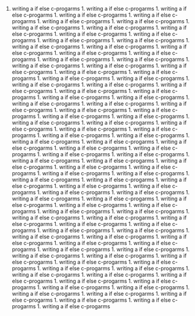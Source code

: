 1. writing a if else c-progarms 1. writing a if else c-progarms 1. writing a if else c-progarms 1. writing a if else c-progarms 1. writing a if else c-progarms 1. writing a if else c-progarms 1. writing a if else c-progarms 1. writing a if else c-progarms 1. writing a if else c-progarms 1. writing a if else c-progarms 1. writing a if else c-progarms 1. writing a if else c-progarms 1. writing a if else c-progarms 1. writing a if else c-progarms 1. writing a if else c-progarms 1. writing a if else c-progarms 1. writing a if else c-progarms 1. writing a if else c-progarms 1. writing a if else c-progarms 1. writing a if else c-progarms 1. writing a if else c-progarms 1. writing a if else c-progarms 1. writing a if else c-progarms 1. writing a if else c-progarms 1. writing a if else c-progarms 1. writing a if else c-progarms 1. writing a if else c-progarms 1. writing a if else c-progarms 1. writing a if else c-progarms 1. writing a if else c-progarms 1. writing a if else c-progarms 1. writing a if else c-progarms 1. writing a if else c-progarms 1. writing a if else c-progarms 1. writing a if else c-progarms 1. writing a if else c-progarms 1. writing a if else c-progarms 1. writing a if else c-progarms 1. writing a if else c-progarms 1. writing a if else c-progarms 1. writing a if else c-progarms 1. writing a if else c-progarms 1. writing a if else c-progarms 1. writing a if else c-progarms 1. writing a if else c-progarms 1. writing a if else c-progarms 1. writing a if else c-progarms 1. writing a if else c-progarms 1. writing a if else c-progarms 1. writing a if else c-progarms 1. writing a if else c-progarms 1. writing a if else c-progarms 1. writing a if else c-progarms 1. writing a if else c-progarms 1. writing a if else c-progarms 1. writing a if else c-progarms 1. writing a if else c-progarms 1. writing a if else c-progarms 1. writing a if else c-progarms 1. writing a if else c-progarms 1. writing a if else c-progarms 1. writing a if else c-progarms 1. writing a if else c-progarms 1. writing a if else c-progarms 1. writing a if else c-progarms 1. writing a if else c-progarms 1. writing a if else c-progarms 1. writing a if else c-progarms 1. writing a if else c-progarms 1. writing a if else c-progarms 1. writing a if else c-progarms 1. writing a if else c-progarms 1. writing a if else c-progarms 1. writing a if else c-progarms 1. writing a if else c-progarms 1. writing a if else c-progarms 1. writing a if else c-progarms 1. writing a if else c-progarms 1. writing a if else c-progarms 1. writing a if else c-progarms 1. writing a if else c-progarms 1. writing a if else c-progarms 1. writing a if else c-progarms 1. writing a if else c-progarms 1. writing a if else c-progarms 1. writing a if else c-progarms 1. writing a if else c-progarms 1. writing a if else c-progarms 1. writing a if else c-progarms 1. writing a if else c-progarms 1. writing a if else c-progarms 1. writing a if else c-progarms 1. writing a if else c-progarms 1. writing a if else c-progarms 1. writing a if else c-progarms 1. writing a if else c-progarms 1. writing a if else c-progarms 1. writing a if else c-progarms 1. writing a if else c-progarms 1. writing a if else c-progarms 1. writing a if else c-progarms 1. writing a if else c-progarms 1. writing a if else c-progarms 1. writing a if else c-progarms 1. writing a if else c-progarms 1. writing a if else c-progarms 1. writing a if else c-progarms 1. writing a if else c-progarms 1. writing a if else c-progarms 1. writing a if else c-progarms 1. writing a if else c-progarms 

